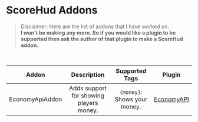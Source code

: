 # ScoreHud Addons

>Disclaimer:
>Here are the list of addons that I have worked on. <br />
>**I won't be making any more. So if you would like a plugin to be supported then ask the author of that plugin to make a ScoreHud addon.**<br />
<br />

|Addon|Description|Supported Tags|Plugin|
|:--:|:--:|:--:|:--:|
|EconomyApiAddon|Adds support for showing players money.|`{money}`: Shows your money.|[EconomyAPI](https://github.com/poggit-orphanage/EconomyS/tree/master/EconomyAPI)|
